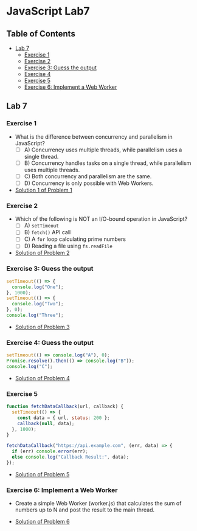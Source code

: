 # JavaScript Lab7

## Table of Contents
  - [Lab 7](#lab-7)
    - [Exercise 1](#exercise-1)
    - [Exercise 2](#exercise-2)
    - [Exercise 3: Guess the output](#exercise-3-guess-the-output)
    - [Exercise 4](#exercise-4)
    - [Exercise 5](#exercise-5)
    - [Exercise 6: Implement a Web Worker](#exercise-6-implement-a-web-worker)

## Lab 7
### Exercise 1
  - What is the difference between concurrency and parallelism in JavaScript?
    - [ ] A\) Concurrency uses multiple threads, while parallelism uses a 
    single thread.
    - [ ] B\) Concurrency handles tasks on a single thread, while parallelism 
    uses multiple threads.
    - [ ] C\) Both concurrency and parallelism are the same.
    - [ ] D\) Concurrency is only possible with Web Workers.

  - [Solution 1 of Problem 1](./1-solution.md)

### Exercise 2
  - Which of the following is NOT an I/O-bound operation in JavaScript?
    - [ ] A\) `setTimeout`
    - [ ] B\) `fetch()` API call
    - [ ] C\) A `for` loop calculating prime numbers
    - [ ] D\) Reading a file using `fs.readFile`

  - [Solution of Problem 2](./2-solution.md)

### Exercise 3: Guess the output
  ```javascript
  setTimeout(() => {
    console.log("One");
  }, 1000);
  setTimeout(() => {
    console.log("Two");
  }, 0);
  console.log("Three");
  ```

  - [Solution of Problem 3](./3-solution.md)

### Exercise 4: Guess the output
  ```javascript
  setTimeout(() => console.log("A"), 0);
  Promise.resolve().then(() => console.log("B"));
  console.log("C");
  ```

  - [Solution of Problem 4](./4-solution.md)

### Exercise 5
  ```javascript
  function fetchDataCallback(url, callback) {
    setTimeout(() => {
      const data = { url, status: 200 };
      callback(null, data);
    }, 1000);
  }

  fetchDataCallback("https://api.example.com", (err, data) => {
    if (err) console.error(err);
    else console.log("Callback Result:", data);
  });
  ```

  - [Solution of Problem 5](./5-solution.md)

### Exercise 6: Implement a Web Worker
  - Create a simple Web Worker (worker.js) that calculates the sum of numbers 
  up to N and post the result to the main thread.

  - [Solution of Problem 6](./6-solution.md)
